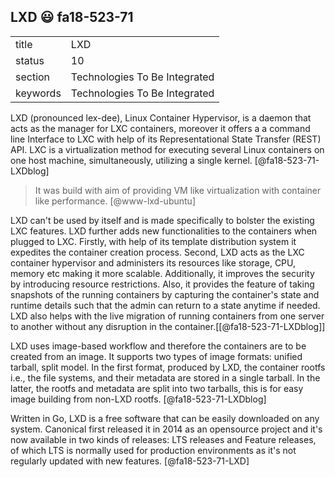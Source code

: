 ## LXD :smiley: fa18-523-71


|          |                               |
| -------- | ----------------------------- |
| title    | LXD                           | 
| status   | 10                            |
| section  | Technologies To Be Integrated |
| keywords | Technologies To Be Integrated |

LXD (pronounced lex-dee), Linux Container Hypervisor, is a daemon that acts as the manager for LXC containers, moreover it offers a a command line Interface to LXC with help of its Representational State Transfer (REST) API.  LXC is a virtualization method for executing several Linux containers on one host machine, simultaneously, utilizing a single kernel. [@fa18-523-71-LXDblog]

> It was build with aim of providing VM like virtualization with container like performance. [@www-lxd-ubuntu]

LXD can\'t be used by itself and is made specifically to bolster the existing LXC features. LXD further adds new functionalities to the containers when plugged to LXC. Firstly, with help of its template distribution system it expedites the container creation process. Second, LXD acts as the LXC container hypervisor and administers its resources like storage, CPU, memory etc making it more scalable. Additionally, it improves the security by introducing resource restrictions. Also, it provides the feature of taking snapshots of the running containers by capturing the container\'s state and runtime details such that the admin can return to a state anytime if needed. LXD also helps with the live migration of running containers from one server to another without any disruption in the container.[[@fa18-523-71-LXDblog]]

LXD uses image-based workflow and therefore the containers are to be created from an image. It supports two types of image formats: unified tarball, split model.  In the first format, produced by LXD, the container rootfs i.e., the file systems, and their metadata are stored in a single tarball. In the latter, the rootfs and metadata are split into two tarballs, this is for easy image building from non-LXD rootfs. [@fa18-523-71-LXDblog]

Written in Go, LXD is a free software that can be easily downloaded on any system. Canonical first released it in 2014 as an opensource project and it\'s now available in two kinds of releases\: LTS releases and Feature releases, of which LTS is normally used for production environments as it\'s not regularly updated with new features. [@fa18-523-71-LXD]

